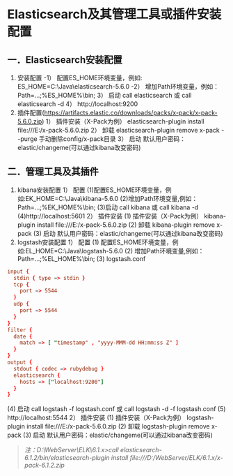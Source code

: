 # Elasticsearch及其管理工具或插件安装配置
## 一．Elasticsearch安装配置
1. 安装配置
-1） 配置ES_HOME环境变量，例如:  ES_HOME=C:\Java\elasticsearch-5.6.0
-2） 增加Path环境变量，例如：Path=...;%ES_HOME%\bin;
3） 启动 call elasticsearch 或 call elasticsearch -d
4） http://localhost:9200
2. 插件配置(https://artifacts.elastic.co/downloads/packs/x-pack/x-pack-5.6.0.zip)
1） 插件安装（X-Pack为例）
elasticsearch-plugin install file:///E:/x-pack-5.6.0.zip
2） 卸载
elasticsearch-plugin remove x-pack --purge
手动删除config/x-pack目录
3） 启动
默认用户密码：elastic/changeme(可以通过kibana改变密码)
## 二．管理工具及其插件
1. kibana安装配置
1） 配置
(1)配置ES_HOME环境变量，例如:EK_HOME=C:\Java\kibana-5.6.0
(2)增加Path环境变量,例如：Path=...;%EK_HOME%\bin;
(3)启动 call kibana 或 call kibana -d
(4)http://localhost:5601
2） 插件安装
(1) 插件安装（X-Pack为例）
kibana-plugin install file:///E:/x-pack-5.6.0.zip
(2) 卸载
kibana-plugin remove x-pack
(3) 启动
默认用户密码：elastic/changeme(可以通过kibana改变密码)
2. logstash安装配置
1） 配置
(1) 配置ES_HOME环境变量，例如:EL_HOME=C:\Java\logstash-5.6.0
(2) 增加Path环境变量,例如：Path=...;%EL_HOME%\bin;
(3) logstash.conf
```conf
input {
  stdin { type => stdin }
  tcp {
    port => 5544
  }
  udp {
    port => 5544
  }
}
filter {
  date {
    match => [ "timestamp" , "yyyy-MMM-dd HH:mm:ss Z" ]
  }
}
output {
  stdout { codec => rubydebug }
  elasticsearch {
    hosts => ["localhost:9200"]
  }
}
```
(4) 启动 call logstash -f logstash.conf 或 call logstash -d -f logstash.conf
(5) http://localhost:5544
2） 插件安装
(1) 插件安装（X-Pack为例）
logstash-plugin install file:///E:/x-pack-5.6.0.zip
(2) 卸载
logstash-plugin remove x-pack
(3) 启动
默认用户密码：elastic/changeme(可以通过kibana改变密码)

>
>
>*注：D:\WebServer\ELK\6.1.x>call elasticsearch-6.1.2/bin/elasticsearch-plugin install file:///D:/WebServer/ELK/6.1.x/x-pack-6.1.2.zip*
